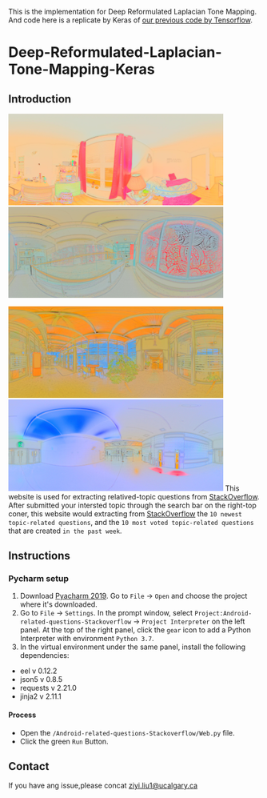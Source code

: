 This is the implementation for Deep Reformulated Laplacian Tone Mapping. And code here is a replicate by Keras of [our previous code by Tensorflow](https://github.com/linmc86/Deep-Reformulated-Laplacian-Tone-Mapping).

# Deep-Reformulated-Laplacian-Tone-Mapping-Keras


## Introduction
<img src="https://raw.githubusercontent.com/PinkLoveyi/Deep-Reformulated-Laplacian-Tone-Mapping-Keras/master/result/9C4A1511-702551eb64_predict.jpg" width="430"> <img src="https://raw.githubusercontent.com/PinkLoveyi/Deep-Reformulated-Laplacian-Tone-Mapping-Keras/master/result/9C4A0221-feaaa06d6f_predict.jpg" width="430">

<img src="https://raw.githubusercontent.com/PinkLoveyi/Deep-Reformulated-Laplacian-Tone-Mapping-Keras/master/result/9C4A3782-70b3083cee_predict.jpg" width="430"> <img src="https://raw.githubusercontent.com/PinkLoveyi/Deep-Reformulated-Laplacian-Tone-Mapping-Keras/master/result/9C4A4301-9fd6373e60_predict.jpg" width="430">
This website is used for extracting relatived-topic questions from [StackOverflow](https://stackoverflow.com/). 
After submitted your intersted topic through the search bar on the right-top coner, this website would extracting from [StackOverflow](https://stackoverflow.com/)
the ```10 newest topic-related questions```, and the ```10 most voted topic-related questions``` that are created ```in the past week```.


## Instructions
### Pycharm setup 
1. Download [Pyacharm 2019](https://www.jetbrains.com/pycharm/download/#section=linux). Go to `File` -> `Open` and choose the project where it's downloaded.
2. Go to `File` -> `Settings`.  In the prompt window, select `Project:Android-related-questions-Stackoverflow` -> `Project Interpreter` on the left panel. At the top of the right panel,  click the `gear` icon to add a Python Interpreter with environment `Python 3.7`.
3. In the virtual environment under the same panel, install the following dependencies:

 - eel v 0.12.2
 - json5 v 0.8.5
 - requests v 2.21.0
 - jinja2 v 2.11.1


#### Process
* Open the `/Android-related-questions-Stackoverflow/Web.py` file.
* Click the green `Run` Button.
  

## Contact

If you have ang issue,please concat ziyi.liu1@ucalgary.ca

